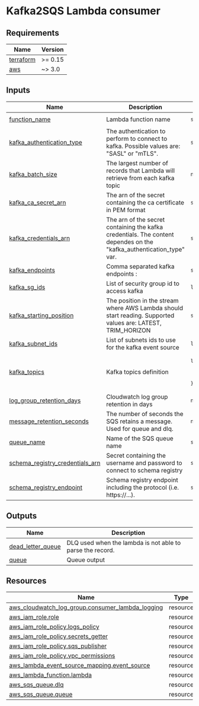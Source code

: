 # Kafka2SQS Lambda consumer

## Requirements

| Name | Version |
|------|---------|
| <a name="requirement_terraform"></a> [terraform](#requirement\_terraform) | >= 0.15 |
| <a name="requirement_aws"></a> [aws](#requirement\_aws) | ~> 3.0 |
## Inputs

| Name | Description | Type | Default | Required |
|------|-------------|------|---------|:--------:|
| <a name="input_function_name"></a> [function\_name](#input\_function\_name) | Lambda function name | `string` | `"kafka-consumer"` | no |
| <a name="input_kafka_authentication_type"></a> [kafka\_authentication\_type](#input\_kafka\_authentication\_type) | The authentication to perform to connect to kafka. Possible values are: "SASL" or "mTLS". | `string` | n/a | yes |
| <a name="input_kafka_batch_size"></a> [kafka\_batch\_size](#input\_kafka\_batch\_size) | The largest number of records that Lambda will retrieve from each kafka topic | `number` | `10` | no |
| <a name="input_kafka_ca_secret_arn"></a> [kafka\_ca\_secret\_arn](#input\_kafka\_ca\_secret\_arn) | The arn of the secret containing the ca certificate in PEM format | `string` | `""` | no |
| <a name="input_kafka_credentials_arn"></a> [kafka\_credentials\_arn](#input\_kafka\_credentials\_arn) | The arn of the secret containing the kafka credentials. The content dependes on the "kafka\_authentication\_type" var. | `string` | `""` | no |
| <a name="input_kafka_endpoints"></a> [kafka\_endpoints](#input\_kafka\_endpoints) | Comma separated kafka endpoints <ip>:<port> | `string` | n/a | yes |
| <a name="input_kafka_sg_ids"></a> [kafka\_sg\_ids](#input\_kafka\_sg\_ids) | List of security group id to access kafka | `list(string)` | `[]` | no |
| <a name="input_kafka_starting_position"></a> [kafka\_starting\_position](#input\_kafka\_starting\_position) | The position in the stream where AWS Lambda should start reading. Supported values are: LATEST, TRIM\_HORIZON | `string` | `"TRIM_HORIZON"` | no |
| <a name="input_kafka_subnet_ids"></a> [kafka\_subnet\_ids](#input\_kafka\_subnet\_ids) | List of subnets ids to use for the kafka event source | `list(string)` | `[]` | no |
| <a name="input_kafka_topics"></a> [kafka\_topics](#input\_kafka\_topics) | Kafka topics definition | <pre>list(object({<br>    topic_name = string<br>    is_avro    = bool<br>  }))</pre> | n/a | yes |
| <a name="input_log_group_retention_days"></a> [log\_group\_retention\_days](#input\_log\_group\_retention\_days) | Cloudwatch log group retention in days | `number` | `30` | no |
| <a name="input_message_retention_seconds"></a> [message\_retention\_seconds](#input\_message\_retention\_seconds) | The number of seconds the SQS retains a message. Used for queue and dlq. | `number` | `1209600` | no |
| <a name="input_queue_name"></a> [queue\_name](#input\_queue\_name) | Name of the SQS queue name | `string` | `"consumer_sqs"` | no |
| <a name="input_schema_registry_credentials_arn"></a> [schema\_registry\_credentials\_arn](#input\_schema\_registry\_credentials\_arn) | Secret containing the username and password to connect to schema registry | `string` | `""` | no |
| <a name="input_schema_registry_endpoint"></a> [schema\_registry\_endpoint](#input\_schema\_registry\_endpoint) | Schema registry endpoint including the protocol (i.e. https://...). | `string` | `""` | no |
## Outputs

| Name | Description |
|------|-------------|
| <a name="output_dead_letter_queue"></a> [dead\_letter\_queue](#output\_dead\_letter\_queue) | DLQ used when the lambda is not able to parse the record. |
| <a name="output_queue"></a> [queue](#output\_queue) | Queue output |
## Resources

| Name | Type |
|------|------|
| [aws_cloudwatch_log_group.consumer_lambda_logging](https://registry.terraform.io/providers/hashicorp/aws/latest/docs/resources/cloudwatch_log_group) | resource |
| [aws_iam_role.role](https://registry.terraform.io/providers/hashicorp/aws/latest/docs/resources/iam_role) | resource |
| [aws_iam_role_policy.logs_policy](https://registry.terraform.io/providers/hashicorp/aws/latest/docs/resources/iam_role_policy) | resource |
| [aws_iam_role_policy.secrets_getter](https://registry.terraform.io/providers/hashicorp/aws/latest/docs/resources/iam_role_policy) | resource |
| [aws_iam_role_policy.sqs_publisher](https://registry.terraform.io/providers/hashicorp/aws/latest/docs/resources/iam_role_policy) | resource |
| [aws_iam_role_policy.vpc_permissions](https://registry.terraform.io/providers/hashicorp/aws/latest/docs/resources/iam_role_policy) | resource |
| [aws_lambda_event_source_mapping.event_source](https://registry.terraform.io/providers/hashicorp/aws/latest/docs/resources/lambda_event_source_mapping) | resource |
| [aws_lambda_function.lambda](https://registry.terraform.io/providers/hashicorp/aws/latest/docs/resources/lambda_function) | resource |
| [aws_sqs_queue.dlq](https://registry.terraform.io/providers/hashicorp/aws/latest/docs/resources/sqs_queue) | resource |
| [aws_sqs_queue.queue](https://registry.terraform.io/providers/hashicorp/aws/latest/docs/resources/sqs_queue) | resource |
